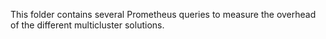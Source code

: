 This folder contains several Prometheus queries to measure the overhead of the different multicluster solutions.